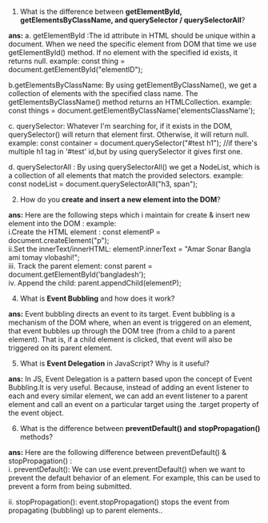 1. What is the difference between **getElementById, getElementsByClassName, and querySelector / querySelectorAll**?

**ans:**
a. getElementById :The id attribute in HTML should be unique within a document. When we need the specific element from DOM that time we use getElementById() method. If no element with the specified id exists, it returns null.
   example: const thing = document.getElementById("elementID");

b.getElementsByClassName: By using getElementByClassName(), we get a collection of elements with the specified class name. The getElementsByClassName() method returns an HTMLCollection.
example: const things = document.getElementByClassName('elementsClassName');

c. querySelector: Whatever I'm searching for, if it exists in the DOM, querySelector() will return that element first. Otherwise, it will return null.
example: const container = document.querySelector("#test h1"); //if there's multiple h1 tag in '#test' id,but by using querySelector it gives first one.

d. querySelectorAll : By using querySelectorAll() we get a NodeList, which is a collection of all elements that match the provided selectors.
example: const nodeList = document.querySelectorAll("h3, span");

2. How do you **create and insert a new element into the DOM**?

**ans:** Here are the following steps which i maintain for create & insert new element into the DOM :
   example:  
   i.Create the HTML element : const elementP = document.createElement("p");  
   ii.Set the innerText/innerHTML: elementP.innerText = "Amar Sonar Bangla ami tomay vlobashi!";  
   iii. Track the parent element: const parent = document.getElementById('bangladesh');  
   iv. Append the child: parent.appendChild(elementP);  

4. What is **Event Bubbling** and how does it work?

**ans:** Event bubbling directs an event to its target. Event bubbling is a mechanism of the DOM where, when an event is triggered on an element, that event bubbles up through the DOM tree (from a child to a parent element). That is, if a child element is clicked, that event will also be triggered on its parent element.

5. What is **Event Delegation** in JavaScript? Why is it useful?

**ans:** In JS, Event Delegation is a pattern based upon the concept of Event Bubbling.It is very useful. Because, instead of adding an event listener to each and every similar element, we can add an event listener to a parent element and call an event on a particular target using the .target property of the event object.

6. What is the difference between **preventDefault() and stopPropagation()** methods?

**ans:** Here are the following difference between preventDefault() & stopPropagation() :  
   i. preventDefault(): We can use event.preventDefault() when we want to prevent the default behavior of an element. For example, this can be used to prevent a form from being submitted.  

ii. stopPropagation(): event.stopPropagation() stops the event from propagating (bubbling) up to parent elements..

